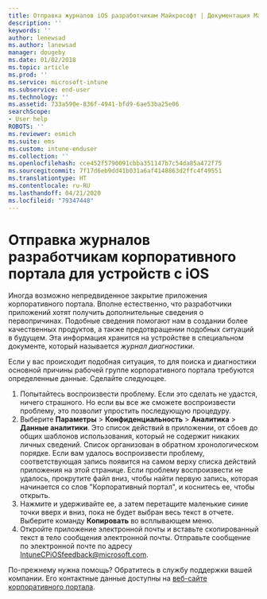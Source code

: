 ```yaml
---
title: Отправка журналов iOS разработчикам Майкрософт | Документация Майкрософт
description: ''
keywords: ''
author: lenewsad
ms.author: lanewsad
manager: dougeby
ms.date: 01/02/2018
ms.topic: article
ms.prod: ''
ms.service: microsoft-intune
ms.subservice: end-user
ms.technology: ''
ms.assetid: 733a590e-836f-4941-bfd9-6ae53ba25e06
searchScope:
- User help
ROBOTS: ''
ms.reviewer: esmich
ms.suite: ems
ms.custom: intune-enduser
ms.collection: ''
ms.openlocfilehash: cce452f5790091cbba351147b7c54da85a472f75
ms.sourcegitcommit: 7f17d6eb9dd41b031a6af4148863d2ffc4f49551
ms.translationtype: HT
ms.contentlocale: ru-RU
ms.lasthandoff: 04/21/2020
ms.locfileid: "79347448"
---
```

# <a name="send-logs-to-the-company-portal-developers-for-ios-devices"></a>Отправка журналов разработчикам корпоративного портала для устройств с iOS

Иногда возможно непредвиденное закрытие приложения корпоративного портала. Вполне естественно, что разработчики приложений хотят получить дополнительные сведения о первопричинах. Подобные сведения помогают нам в создании более качественных продуктов, а также предотвращении подобных ситуаций в будущем. Эта информация хранится на устройстве в специальном документе, который называется _журнал диагностики_.

Если у вас происходит подобная ситуация, то для поиска и диагностики основной причины рабочей группе корпоративного портала требуются определенные данные. Сделайте следующее.

1. Попытайтесь воспроизвести проблему. Если это сделать не удастся, ничего страшного. Но если вы все же сможете воспроизвести проблему, это позволит упростить последующую процедуру.
2. Выберите __Параметры__ > __Конфиденциальность__ > __Аналитика__ > __Данные аналитики__. Это список действий в приложении, от сбоев до общих шаблонов использования, который не содержит никаких личных сведений. Список организован в обратном хронологическом порядке. Если вам удалось воспроизвести проблему, соответствующая запись появится на самом верху списка действий приложения на этой странице. Если проблему воспроизвести не удалось, прокрутите файл вниз, чтобы найти первую запись, которая начинается со слов "Корпоративный портал", и коснитесь ее, чтобы открыть.
3. Нажмите и удерживайте ее, а затем перетащите маленькие синие точки вверх и вниз, пока не будет выбран весь текст в отчете. Выберите команду __Копировать__ во всплывающем меню.
4. Откройте приложение электронной почты и вставьте скопированный текст в тело сообщения электронной почты. Отправьте сообщение по электронной почте по адресу <a href="mailto:IntuneCPiOSfeedback@microsoft.com?subject=My Company Portal App Closed Unexpectedly&body=Press and hold, then paste your copied Company Portal app logs here.">IntuneCPiOSfeedback@microsoft.com</a>.

По-прежнему нужна помощь? Обратитесь в службу поддержки вашей компании. Его контактные данные доступны на [веб-сайте корпоративного портала](https://go.microsoft.com/fwlink/?linkid=2010980).
